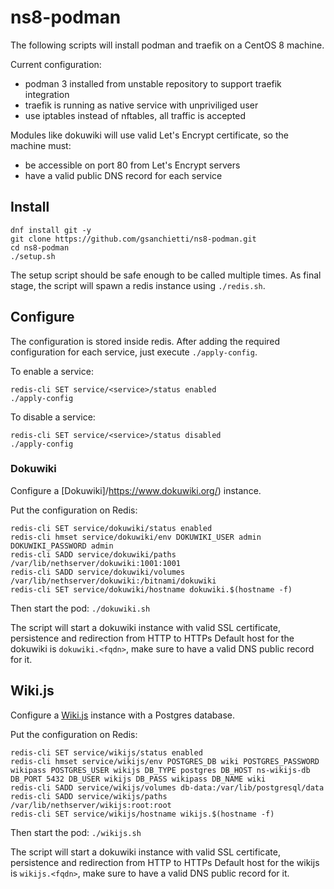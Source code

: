 # ns8-podman

The following scripts will install podman and traefik on a CentOS 8 machine.

Current configuration:
- podman 3 installed from unstable repository to support traefik integration
- traefik is running as native service with unpriviliged user
- use iptables instead of nftables, all traffic is accepted

Modules like dokuwiki will use valid Let's Encrypt certificate, so the machine must:
- be accessible on port 80 from Let's Encrypt servers
- have a valid public DNS record for each service

## Install

```
dnf install git -y
git clone https://github.com/gsanchietti/ns8-podman.git
cd ns8-podman
./setup.sh
```

The setup script should be safe enough to be called multiple times.
As final stage, the script will spawn a redis instance using `./redis.sh`.

## Configure

The configuration is stored inside redis.
After adding the required configuration for each service, just execute `./apply-config`.

To enable a service:
```
redis-cli SET service/<service>/status enabled
./apply-config
```

To disable a service:
```
redis-cli SET service/<service>/status disabled
./apply-config
```

### Dokuwiki

Configure a [Dokuwiki]/https://www.dokuwiki.org/) instance.

Put the configuration on Redis:
```
redis-cli SET service/dokuwiki/status enabled
redis-cli hmset service/dokuwiki/env DOKUWIKI_USER admin DOKUWIKI_PASSWORD admin
redis-cli SADD service/dokuwiki/paths /var/lib/nethserver/dokuwiki:1001:1001
redis-cli SADD service/dokuwiki/volumes /var/lib/nethserver/dokuwiki:/bitnami/dokuwiki
redis-cli SET service/dokuwiki/hostname dokuwiki.$(hostname -f)
```

Then start the pod: `./dokuwiki.sh`

The script will start a dokuwiki instance with valid SSL certificate, persistence and redirection from HTTP to HTTPs
Default host for the dokuwiki is ``dokuwiki.<fqdn>``, make sure to have a valid DNS public record for it.

## Wiki.js

Configure a [Wiki.js](https://js.wiki/) instance with a Postgres database.

Put the configuration on Redis:
```
redis-cli SET service/wikijs/status enabled
redis-cli hmset service/wikijs/env POSTGRES_DB wiki POSTGRES_PASSWORD wikipass POSTGRES_USER wikijs DB_TYPE postgres DB_HOST ns-wikijs-db DB_PORT 5432 DB_USER wikijs DB_PASS wikipass DB_NAME wiki
redis-cli SADD service/wikijs/volumes db-data:/var/lib/postgresql/data
redis-cli SADD service/wikijs/paths /var/lib/nethserver/wikijs:root:root
redis-cli SET service/wikijs/hostname wikijs.$(hostname -f)
```

Then start the pod: `./wikijs.sh`

The script will start a dokuwiki instance with valid SSL certificate, persistence and redirection from HTTP to HTTPs
Default host for the wikijs is ``wikijs.<fqdn>``, make sure to have a valid DNS public record for it.
